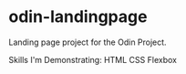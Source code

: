 # odin-landingpage
Landing page project for the Odin Project.

Skills I'm Demonstrating:
HTML
CSS
Flexbox

